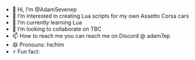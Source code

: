 - 👋 Hi, I’m @AdamSevenep
- 👀 I’m interested in creating Lua scripts for my own Assetto Corsa cars
- 🌱 I’m currently learning Lua
- 💞️ I’m looking to collaborate on TBC
- 📫 How to reach me you can reach me on Discord @ adam7ep
- 😄 Pronouns: he/him
- ⚡ Fun fact: 

<!---
AdamSevenep/AdamSevenep is a ✨ special ✨ repository because its `README.md` (this file) appears on your GitHub profile.
You can click the Preview link to take a look at your changes.
--->
